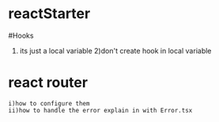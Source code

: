 # reactStarter


#Hooks
1) its just a local variable
2)don't create hook in local variable
# react router 
    i)how to configure them
    ii)how to handle the error explain in with Error.tsx